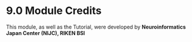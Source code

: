 # 9.0 Module Credits

This module, as well as the Tutorial, were developed by **Neuroinformatics Japan Center (NIJC), RIKEN BSI** 